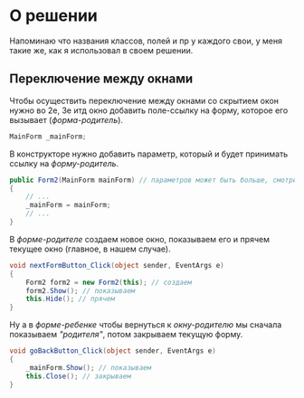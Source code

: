 # О решении
Напоминаю что названия классов, полей и пр у каждого свои, у меня такие же, как я использовал в своем решении.

## Переключение между окнами
Чтобы осуществить переключение между окнами со скрытием окон нужно во 2е, 3е итд окно добавить поле-ссылку на форму, которое его вызывает (*форма-родитель*).

```csharp
MainForm _mainForm;
```

В конструкторе нужно добавить параметр, который и будет принимать ссылку на *форму-родитель*.

```csharp
public Form2(MainForm mainForm) // параметров может быть больше, смотри примеры кода у меня
{
    // ...
    _mainForm = mainForm;
    // ...
}
```

В *форме-родителе* создаем новое окно, показываем его и прячем текущее окно (главное, в нашем случае).

```csharp
void nextFormButton_Click(object sender, EventArgs e)
{
    Form2 form2 = new Form2(this); // создаем
    form2.Show(); // показываем
    this.Hide(); // прячем
}
```

Ну а в *форме-ребенке* чтобы вернуться к *окну-родителю* мы сначала показываем *"родителя"*, потом закрываем текущую форму.
```csharp
void goBackButton_Click(object sender, EventArgs e)
{
    _mainForm.Show(); // показываем
    this.Close(); // закрываем
}
```
